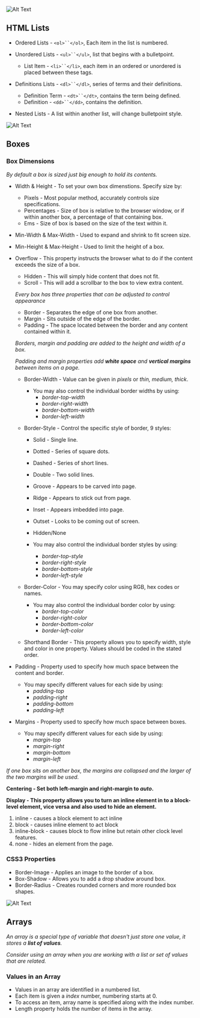 ![Alt Text](https://storage.needpix.com/rsynced_images/html-1695519_1280.png)

## HTML Lists

- Ordered Lists - `<ol>``</ol>`, Each item in the list is numbered.
- Unordered Lists - `<ul>``</ul>`, list that begins with a bulletpoint.
    - List Item - `<li>``</li>`, each item in an ordered or unordered is placed between these tags.
- Definitions Lists - `<dl>``</dl>`, series of terms and their definitions.
    - Definition Term - `<dt>``</dt>`, contains the term being defined.
    - Definition - `<dd>``</dd>`, contains the definition.

- Nested Lists - A list within another list, will change bulletpoint style.

![Alt Text](https://p0.pxfuel.com/preview/920/519/697/abstract-php-c-analytics.jpg)

## Boxes

### Box Dimensions

*By default a box is sized just big enough to hold its contents.*

- Width & Height - To set your own box dimenstions. Specify size by:
  - Pixels - Most popular method, accurately controls size specifications.
  - Percentages - Size of box is relative to the browser window, or if within another box, a percentage of that containing box.
  - Ems - Size of box is based on the size of the text within it.

- Min-Width & Max-Width - Used to expand and shrink to fit screen size.
- Min-Height & Max-Height - Used to limit the height of a box.

- Overflow - This property instructs the browser what to do if the content exceeds the size of a box.
  - Hidden - This will simply hide content that does not fit.
  - Scroll - This will add a scrollbar to the box to view extra content.

  *Every box has three properties that can be adjusted to control appearance*

  - Border - Separates the edge of one box from another.
  - Margin - Sits outside of the edge of the border.
  - Padding - The space located between the border and any content contained within it.

  *Borders, margin and padding are added to the height and width of a box.*

  *Padding and margin properties add **white space** and **vertical margins** between items on a page.*

  - Border-Width - Value can be given in *pixels* or *thin, medium, thick*.
    - You may also control the individual border widths by using:
      - *border-top-width*
      - *border-right-width*
      - *border-bottom-width*
      - *border-left-width*
  
  - Border-Style - Control the specific style of border, 9 styles:
    - Solid - Single line.
    - Dotted - Series of square dots.
    - Dashed - Series of short lines.
    - Double - Two solid lines.
    - Groove - Appears to be carved into page.
    - Ridge - Appears to stick out from page.
    - Inset - Appears imbedded into page.
    - Outset - Looks to be coming out of screen.
    - Hidden/None   
  
    - You may also control the individual border styles by using:
      - *border-top-style*
      - *border-right-style*
      - *border-bottom-style*
      - *border-left-style*

  - Border-Color - You may specify color using RGB, hex codes or names.
    - You may also control the individual border color by using:
      - *border-top-color*
      - *border-right-color*
      - *border-bottom-color*
      - *border-left-color*

  - Shorthand Border - This property allows you to specify width, style and color in one property. Values should be coded in the stated order.

- Padding - Property used to specify how much space between the content and border.
  - You may specify different values for each side by using:
      - *padding-top*
      - *padding-right*
      - *padding-bottom*
      - *padding-left*

- Margins - Property used to specify how much space between boxes.
  - You may specify different values for each side by using:
      - *margin-top*
      - *margin-right*
      - *margin-bottom*
      - *margin-left*

*If one box sits on another box, the margins are collapsed and the larger of the two margins will be used.*

**Centering - Set both left-margin and right-margin to *auto*.**

**Display - This property allows you to turn an inline element in to a block-level element, vice versa and also used to hide an element.**
  1. inline - causes a block element to act inline
  1. block - causes inline element to act block
  1. inline-block - causes block to flow inline but retain other clock level features.
  1. none - hides an element from the page.

### CSS3 Properties

  - Border-Image - Applies an image to the border of a box.
  - Box-Shadow - Allows you to add a drop shadow around box.
  - Border-Radius - Creates rounded corners and more rounded box shapes.

![Alt Text](https://www.simplilearn.com/ice9/free_resources_article_thumb/X_Reasons_to_learn_Javascript.jpg)

## Arrays

*An array is a special type of variable that doesn't just store one value, it stores a **list of values**.*

*Consider using an array when you are working with a list or set of values that are related.*

### Values in an Array

- Values in an array are identified in a numbered list.
- Each item is given a *index* number, numbering starts at 0.
- To access an item, array name is specified along with the index number.
- Length property holds the number of items in the array.


